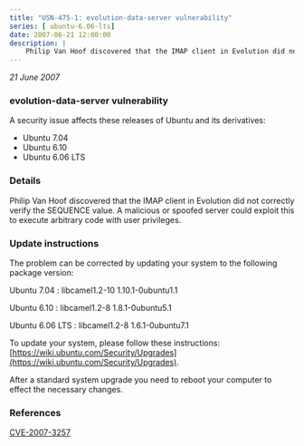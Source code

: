 ```yaml
---
title: "USN-475-1: evolution-data-server vulnerability"
series: [ ubuntu-6.06-lts]
date: 2007-06-21 12:00:00
description: |
    Philip Van Hoof discovered that the IMAP client in Evolution did not correctly verify the SEQUENCE value.  A malicious or spoofed server could exploit this to execute arbitrary code with user privileges.
--- 
```

 
 

*21 June 2007*

### evolution-data-server vulnerability

A security issue affects these releases of Ubuntu and its derivatives:

* Ubuntu 7.04
* Ubuntu 6.10
* Ubuntu 6.06 LTS

### Details

Philip Van Hoof discovered that the IMAP client in Evolution did not correctly verify the SEQUENCE value. A malicious or spoofed server could exploit this to execute arbitrary code with user privileges.

### Update instructions

The problem can be corrected by updating your system to the following package version:

Ubuntu 7.04
 : libcamel1.2-10 <span>1.10.1-0ubuntu1.1</span>

Ubuntu 6.10
 : libcamel1.2-8 <span>1.8.1-0ubuntu5.1</span>

Ubuntu 6.06 LTS
 : libcamel1.2-8 <span>1.6.1-0ubuntu7.1</span>

To update your system, please follow these instructions: [https://wiki.ubuntu.com/Security/Upgrades](https://wiki.ubuntu.com/Security/Upgrades).

After a standard system upgrade you need to reboot your computer to effect the necessary changes.

### References

 
 [CVE-2007-3257](http://people.ubuntu.com/~ubuntu-security/cve/CVE-2007-3257)
 

